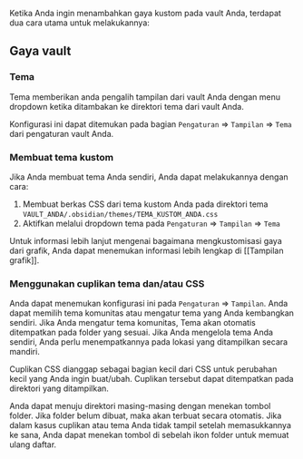 Ketika Anda ingin menambahkan gaya kustom pada vault Anda, terdapat dua cara utama untuk melakukannya:

## Gaya vault 

### Tema

Tema memberikan anda pengalih tampilan dari vault Anda dengan menu dropdown ketika ditambakan ke direktori tema dari vault Anda.

Konfigurasi ini dapat ditemukan pada bagian `Pengaturan` => `Tampilan` => `Tema` dari pengaturan vault Anda.

### Membuat tema kustom

Jika Anda membuat tema Anda sendiri, Anda dapat melakukannya dengan cara:

1. Membuat berkas CSS dari tema kustom Anda pada direktori tema `VAULT_ANDA/.obsidian/themes/TEMA_KUSTOM_ANDA.css`
2. Aktifkan melalui dropdown tema pada `Pengaturan` => `Tampilan` => `Tema`

Untuk informasi lebih lanjut mengenai bagaimana mengkustomisasi gaya dari grafik, Anda dapat menemukan informasi lebih lengkap di [[Tampilan grafik]].

### Menggunakan cuplikan tema dan/atau CSS

Anda dapat menemukan konfigurasi ini pada `Pengaturan` => `Tampilan`. Anda dapat memilih tema komunitas atau mengatur tema yang Anda kembangkan sendiri. Jika Anda mengatur tema komunitas, Tema akan otomatis ditempatkan pada folder yang sesuai. Jika Anda mengelola tema Anda sendiri, Anda perlu menempatkannya pada lokasi yang ditampilkan secara mandiri.

Cuplikan CSS dianggap sebagai bagian kecil dari CSS untuk perubahan kecil yang Anda ingin buat/ubah. Cuplikan tersebut dapat ditempatkan pada direktori yang ditampilkan.

Anda dapat menuju direktori masing-masing dengan menekan tombol folder. Jika folder belum dibuat, maka akan terbuat secara otomatis. Jika dalam kasus cuplikan atau tema Anda tidak tampil setelah memasukkannya ke sana, Anda dapat menekan tombol di sebelah ikon folder untuk memuat ulang daftar.
